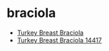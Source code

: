 # braciola

 * [Turkey Breast Braciola](../../index/t/turkey-breast-braciola-14417.json)
 * [Turkey Breast Braciola 14417](../../index/t/turkey-breast-braciola-14417.json)
